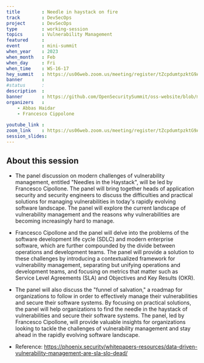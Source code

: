 ```yaml
---
title        : Needle in haystack on fire
track        : DevSecOps
project      : DevSecOps
type         : working-session
topics       : Vulnerability Management
featured     :
event        : mini-summit
when_year    : 2023
when_month   : Feb
when_day     : Fri
when_time    : WS-16-17
hey_summit   : https://us06web.zoom.us/meeting/register/tZcpdumtpzktG9A7woRHCKfzgpw5qKk4MG2i
banner       : 
#status      : 
description  :
banner       : https://github.com/OpenSecuritySummit/oss-website/blob/main/content/sessions/2023/mini-summits/Feb/Needle%20in%20the%20Haystack.png?raw=true
organizers   :
    - Abbas Haidar
    - Francesco Cippolone
   
youtube_link : 
zoom_link    : https://us06web.zoom.us/meeting/register/tZcpdumtpzktG9A7woRHCKfzgpw5qKk4MG2i
session_slides:
---
```




## About this session
- The panel discussion on modern challenges of vulnerability management, entitled "Needles in the Haystack", will be led by Francesco Cipollone. The panel will bring together heads of application security and security engineers to discuss the difficulties and practical solutions for managing vulnerabilities in today's rapidly evolving software landscape. The panel will explore the current landscape of vulnerability management and the reasons why vulnerabilities are becoming increasingly hard to manage.

- Francesco Cipollone and the panel will delve into the problems of the software development life cycle (SDLC) and modern enterprise software, which are further compounded by the divide between operations and development teams. The panel will provide a solution to these challenges by introducing a contextualized framework for vulnerability management, separating but unifying operations and development teams, and focusing on metrics that matter such as Service Level Agreements (SLA) and Objectives and Key Results (OKR).

- The panel will also discuss the "funnel of salvation," a roadmap for organizations to follow in order to effectively manage their vulnerabilities and secure their software systems. By focusing on practical solutions, the panel will help organizations to find the needle in the haystack of vulnerabilities and secure their software systems. The panel, led by Francesco Cipollone, will provide valuable insights for organizations looking to tackle the challenges of vulnerability management and stay ahead in the rapidly evolving software landscape.

- Reference:
  https://phoenix.security/whitepapers-resources/data-driven-vulnerability-management-are-sla-slo-dead/
